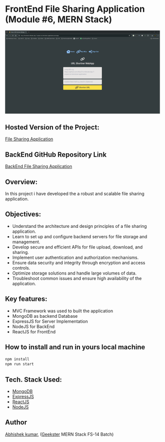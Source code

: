 # FrontEnd File Sharing Application (Module #6, MERN Stack)
![](thumbnail.png)

## Hosted Version of the Project:
[File Sharing Application](https://frontend-m6node-file-sharing-application.vercel.app/)

## BackEnd GitHub Repository Link
[BackEnd File Sharing Application](https://github.com/Alex21c/m6node-file-sharing-application)

## Overview:
In this project i have developed the a robust and scalable file sharing application.

## Objectives: 
+ Understand the architecture and design principles of a file sharing application.
+ Learn to set up and configure backend servers for file storage and management.
+ Develop secure and efficient APIs for file upload, download, and sharing.
+ Implement user authentication and authorization mechanisms.
+ Ensure data security and integrity through encryption and access controls.
+ Optimize storage solutions and handle large volumes of data.
+ Troubleshoot common issues and ensure high availability of the application.

## Key features:
+ MVC Framework was used to built the application
+ MongoDB as backend Database 
+ ExpressJS for Server Implementation
+ NodeJS for BackEnd
+ ReactJS for FrontEnd

## How to install and run in yours local machine
```bash
npm install
npm run start
```

## Tech. Stack Used:
+ [MongoDB](https://www.mongodb.com/) 
+ [ExpressJS](https://expressjs.com/) 
+ [ReactJS](https://react.dev/) 
+ [NodeJS](https://nodejs.org/en/) 

## Author
[Abhishek kumar](https://www.linkedin.com/in/alex21c/), ([Geekster](https://geekster.in/) MERN Stack FS-14 Batch)



